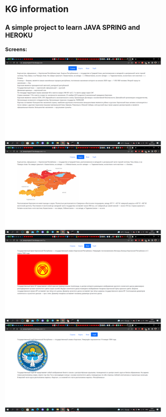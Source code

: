 # KG information
## A simple project to learn JAVA SPRING and HEROKU

### Screens:
![alt text](Screens/1.png)
![alt text](Screens/2.png)
![alt text](Screens/3.png)
![alt text](Screens/4.png)
